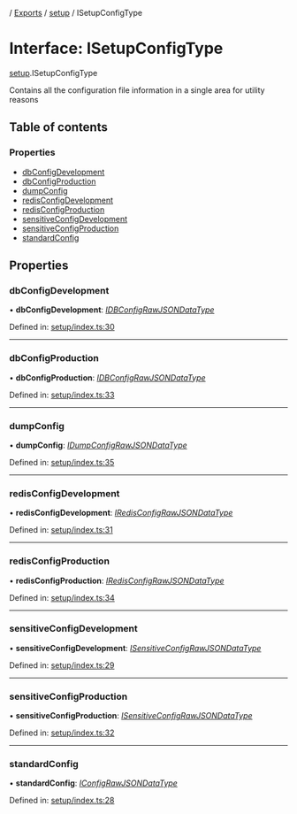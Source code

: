 [](../README.md) / [Exports](../modules.md) / [setup](../modules/setup.md) / ISetupConfigType

# Interface: ISetupConfigType

[setup](../modules/setup.md).ISetupConfigType

Contains all the configuration file information in a single
area for utility reasons

## Table of contents

### Properties

- [dbConfigDevelopment](setup.isetupconfigtype.md#dbconfigdevelopment)
- [dbConfigProduction](setup.isetupconfigtype.md#dbconfigproduction)
- [dumpConfig](setup.isetupconfigtype.md#dumpconfig)
- [redisConfigDevelopment](setup.isetupconfigtype.md#redisconfigdevelopment)
- [redisConfigProduction](setup.isetupconfigtype.md#redisconfigproduction)
- [sensitiveConfigDevelopment](setup.isetupconfigtype.md#sensitiveconfigdevelopment)
- [sensitiveConfigProduction](setup.isetupconfigtype.md#sensitiveconfigproduction)
- [standardConfig](setup.isetupconfigtype.md#standardconfig)

## Properties

### dbConfigDevelopment

• **dbConfigDevelopment**: [*IDBConfigRawJSONDataType*](config.idbconfigrawjsondatatype.md)

Defined in: [setup/index.ts:30](https://github.com/onzag/itemize/blob/11a98dec/setup/index.ts#L30)

___

### dbConfigProduction

• **dbConfigProduction**: [*IDBConfigRawJSONDataType*](config.idbconfigrawjsondatatype.md)

Defined in: [setup/index.ts:33](https://github.com/onzag/itemize/blob/11a98dec/setup/index.ts#L33)

___

### dumpConfig

• **dumpConfig**: [*IDumpConfigRawJSONDataType*](config.idumpconfigrawjsondatatype.md)

Defined in: [setup/index.ts:35](https://github.com/onzag/itemize/blob/11a98dec/setup/index.ts#L35)

___

### redisConfigDevelopment

• **redisConfigDevelopment**: [*IRedisConfigRawJSONDataType*](config.iredisconfigrawjsondatatype.md)

Defined in: [setup/index.ts:31](https://github.com/onzag/itemize/blob/11a98dec/setup/index.ts#L31)

___

### redisConfigProduction

• **redisConfigProduction**: [*IRedisConfigRawJSONDataType*](config.iredisconfigrawjsondatatype.md)

Defined in: [setup/index.ts:34](https://github.com/onzag/itemize/blob/11a98dec/setup/index.ts#L34)

___

### sensitiveConfigDevelopment

• **sensitiveConfigDevelopment**: [*ISensitiveConfigRawJSONDataType*](config.isensitiveconfigrawjsondatatype.md)

Defined in: [setup/index.ts:29](https://github.com/onzag/itemize/blob/11a98dec/setup/index.ts#L29)

___

### sensitiveConfigProduction

• **sensitiveConfigProduction**: [*ISensitiveConfigRawJSONDataType*](config.isensitiveconfigrawjsondatatype.md)

Defined in: [setup/index.ts:32](https://github.com/onzag/itemize/blob/11a98dec/setup/index.ts#L32)

___

### standardConfig

• **standardConfig**: [*IConfigRawJSONDataType*](config.iconfigrawjsondatatype.md)

Defined in: [setup/index.ts:28](https://github.com/onzag/itemize/blob/11a98dec/setup/index.ts#L28)

